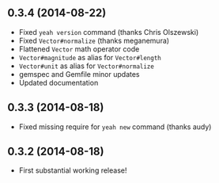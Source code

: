 0.3.4 (2014-08-22)
------------------
* Fixed `yeah version` command (thanks Chris Olszewski)
* Fixed `Vector#normalize` (thanks meganemura)
* Flattened `Vector` math operator code
* `Vector#magnitude` as alias for `Vector#length`
* `Vector#unit` as alias for `Vector#normalize`
* gemspec and Gemfile minor updates
* Updated documentation

0.3.3 (2014-08-18)
------------------
* Fixed missing require for `yeah new` command (thanks audy)

0.3.2 (2014-08-18)
------------------
* First substantial working release!
